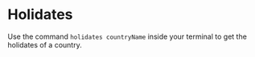 # Holidates

Use the command `holidates countryName` inside your terminal to get the holidates of a country.